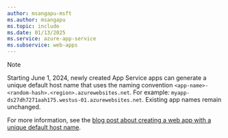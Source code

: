 ```yaml
---
author: msangapu-msft
ms.author: msangapu
ms.topic: include
ms.date: 01/13/2025
ms.service: azure-app-service
ms.subservice: web-apps
---
```


<a name="dnl-note" ></a>

> [!NOTE]
> Starting June 1, 2024, newly created App Service apps can generate a unique default host name that uses the naming convention `<app-name>-<random-hash>.<region>.azurewebsites.net`. For example: `myapp-ds27dh7271aah175.westus-01.azurewebsites.net`. Existing app names remain unchanged.
>
> For more information, see the [blog post about creating a web app with a unique default host name](https://techcommunity.microsoft.com/blog/appsonazureblog/secure-unique-default-hostnames-ga-on-app-service-web-apps-and-public-preview-on/4303571).
